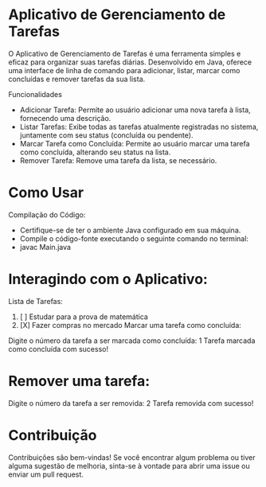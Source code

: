 


# Aplicativo de Gerenciamento de Tarefas
O Aplicativo de Gerenciamento de Tarefas é uma ferramenta simples e eficaz para organizar suas tarefas diárias. Desenvolvido em Java, oferece uma interface de linha de comando para adicionar, listar, marcar como concluídas e remover tarefas da sua lista.

Funcionalidades
- Adicionar Tarefa: Permite ao usuário adicionar uma nova tarefa à lista, fornecendo uma descrição.
- Listar Tarefas: Exibe todas as tarefas atualmente registradas no sistema, juntamente com seu status (concluída ou pendente).
- Marcar Tarefa como Concluída: Permite ao usuário marcar uma tarefa como concluída, alterando seu status na lista.
- Remover Tarefa: Remove uma tarefa da lista, se necessário.

# Como Usar
Compilação do Código:
- Certifique-se de ter o ambiente Java configurado em sua máquina.
- Compile o código-fonte executando o seguinte comando no terminal:
- javac Main.java


# Interagindo com o Aplicativo:
Lista de Tarefas:
1. [ ] Estudar para a prova de matemática
2. [X] Fazer compras no mercado
Marcar uma tarefa como concluída:

 Digite o número da tarefa a ser marcada como concluída: 1
Tarefa marcada como concluída com sucesso!

# Remover uma tarefa:
Digite o número da tarefa a ser removida: 2
Tarefa removida com sucesso!

# Contribuição
Contribuições são bem-vindas! Se você encontrar algum problema ou tiver alguma sugestão de melhoria, sinta-se à vontade para abrir uma issue ou enviar um pull request.
